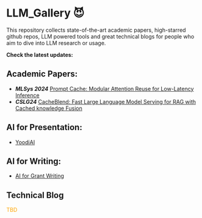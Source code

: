 
# LLM_Gallery :smiling_imp:
This repository collects state-of-the-art academic papers, high-starred github repos, LLM powered tools and great technical blogs for people who aim to dive into LLM research or usage.

**Check the latest updates:**
## Academic Papers:
- ***MLSys 2024*** [Prompt Cache: Modular Attention Reuse for Low-Latency Inference](https://arxiv.org/abs/2311.04934)
- ***CSLG24*** [CacheBlend: Fast Large Language Model Serving for RAG with Cached knowledge Fusion](https://arxiv.org/abs/2405.16444)



## AI for Presentation:

- [YoodiAI](https://yoodli.ai/)

## AI for Writing:

- [AI for Grant Writing](https://github.com/eseckel/ai-for-grant-writing)


## Technical Blog
 <font color='orange'>TBD</font>